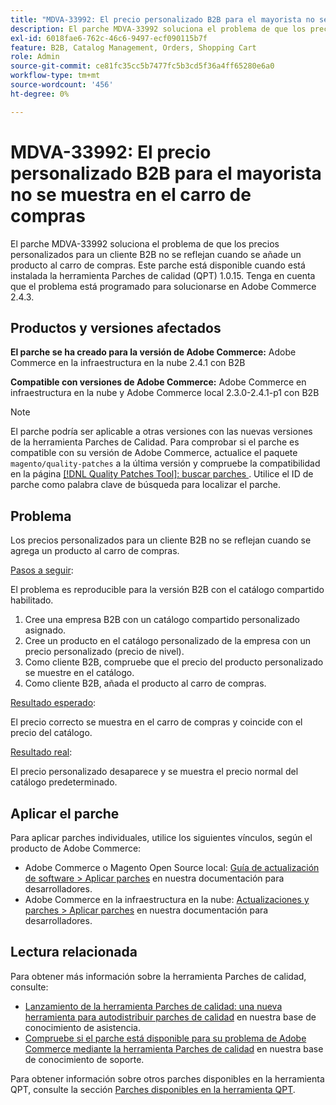 ```yaml
---
title: "MDVA-33992: El precio personalizado B2B para el mayorista no se muestra en el carro de compras"
description: El parche MDVA-33992 soluciona el problema de que los precios personalizados para un cliente B2B no se reflejan cuando se añade un producto al carro de compras. Este parche está disponible cuando está instalada la herramienta Parches de calidad (QPT) 1.0.15. Tenga en cuenta que el problema está programado para solucionarse en Adobe Commerce 2.4.3.
exl-id: 6018fae6-762c-46c6-9497-ecf090115b7f
feature: B2B, Catalog Management, Orders, Shopping Cart
role: Admin
source-git-commit: ce81fc35cc5b7477fc5b3cd5f36a4ff65280e6a0
workflow-type: tm+mt
source-wordcount: '456'
ht-degree: 0%

---
```


# MDVA-33992: El precio personalizado B2B para el mayorista no se muestra en el carro de compras

El parche MDVA-33992 soluciona el problema de que los precios personalizados para un cliente B2B no se reflejan cuando se añade un producto al carro de compras. Este parche está disponible cuando está instalada la herramienta Parches de calidad (QPT) 1.0.15. Tenga en cuenta que el problema está programado para solucionarse en Adobe Commerce 2.4.3.

## Productos y versiones afectados

**El parche se ha creado para la versión de Adobe Commerce:** Adobe Commerce en la infraestructura en la nube 2.4.1 con B2B

**Compatible con versiones de Adobe Commerce:** Adobe Commerce en infraestructura en la nube y Adobe Commerce local 2.3.0-2.4.1-p1 con B2B

>[!NOTE]
>
>El parche podría ser aplicable a otras versiones con las nuevas versiones de la herramienta Parches de Calidad. Para comprobar si el parche es compatible con su versión de Adobe Commerce, actualice el paquete `magento/quality-patches` a la última versión y compruebe la compatibilidad en la página [[!DNL Quality Patches Tool]: buscar parches ](https://devdocs.magento.com/quality-patches/tool.html#patch-grid). Utilice el ID de parche como palabra clave de búsqueda para localizar el parche.

## Problema

Los precios personalizados para un cliente B2B no se reflejan cuando se agrega un producto al carro de compras.

<u>Pasos a seguir</u>:

El problema es reproducible para la versión B2B con el catálogo compartido habilitado.

1. Cree una empresa B2B con un catálogo compartido personalizado asignado.
1. Cree un producto en el catálogo personalizado de la empresa con un precio personalizado (precio de nivel).
1. Como cliente B2B, compruebe que el precio del producto personalizado se muestre en el catálogo.
1. Como cliente B2B, añada el producto al carro de compras.

<u>Resultado esperado</u>:

El precio correcto se muestra en el carro de compras y coincide con el precio del catálogo.

<u>Resultado real</u>:

El precio personalizado desaparece y se muestra el precio normal del catálogo predeterminado.

## Aplicar el parche

Para aplicar parches individuales, utilice los siguientes vínculos, según el producto de Adobe Commerce:

* Adobe Commerce o Magento Open Source local: [Guía de actualización de software > Aplicar parches](https://devdocs.magento.com/guides/v2.4/comp-mgr/patching/mqp.html) en nuestra documentación para desarrolladores.
* Adobe Commerce en la infraestructura en la nube: [Actualizaciones y parches > Aplicar parches](https://devdocs.magento.com/cloud/project/project-patch.html) en nuestra documentación para desarrolladores.

## Lectura relacionada

Para obtener más información sobre la herramienta Parches de calidad, consulte:

* [Lanzamiento de la herramienta Parches de calidad: una nueva herramienta para autodistribuir parches de calidad](/help/announcements/adobe-commerce-announcements/magento-quality-patches-released-new-tool-to-self-serve-quality-patches.md) en nuestra base de conocimiento de asistencia.
* [Compruebe si el parche está disponible para su problema de Adobe Commerce mediante la herramienta Parches de calidad](/help/support-tools/patches-available-in-qpt-tool/check-patch-for-magento-issue-with-magento-quality-patches.md) en nuestra base de conocimiento de soporte.

Para obtener información sobre otros parches disponibles en la herramienta QPT, consulte la sección [Parches disponibles en la herramienta QPT](https://support.magento.com/hc/en-us/sections/360010506631-Patches-available-in-QPT-tool-).
